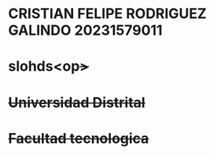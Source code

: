# CRISTIAN FELIPE RODRIGUEZ GALINDO  20231579011
# slohds<op<s>>
# Universidad Distrital 
# Facultad tecnologica
